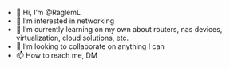 - 👋 Hi, I’m @RaglemL
- 👀 I’m interested in networking
- 🌱 I’m currently learning on my own about routers, nas devices, virtualization, cloud solutions, etc.
- 💞️ I’m looking to collaborate on anything I can
- 📫 How to reach me, DM

<!---
RaglemL/RaglemL is a ✨ special ✨ repository because its `README.md` (this file) appears on your GitHub profile.
You can click the Preview link to take a look at your changes.
--->
